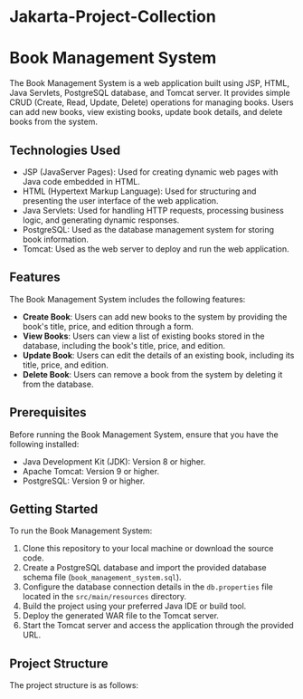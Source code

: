 # Jakarta-Project-Collection
# Book Management System

The Book Management System is a web application built using JSP, HTML, Java Servlets, PostgreSQL database, and Tomcat server. It provides simple CRUD (Create, Read, Update, Delete) operations for managing books. Users can add new books, view existing books, update book details, and delete books from the system.

## Technologies Used

- JSP (JavaServer Pages): Used for creating dynamic web pages with Java code embedded in HTML.
- HTML (Hypertext Markup Language): Used for structuring and presenting the user interface of the web application.
- Java Servlets: Used for handling HTTP requests, processing business logic, and generating dynamic responses.
- PostgreSQL: Used as the database management system for storing book information.
- Tomcat: Used as the web server to deploy and run the web application.

## Features

The Book Management System includes the following features:

- **Create Book**: Users can add new books to the system by providing the book's title, price, and edition through a form.
- **View Books**: Users can view a list of existing books stored in the database, including the book's title, price, and edition.
- **Update Book**: Users can edit the details of an existing book, including its title, price, and edition.
- **Delete Book**: Users can remove a book from the system by deleting it from the database.

## Prerequisites

Before running the Book Management System, ensure that you have the following installed:

- Java Development Kit (JDK): Version 8 or higher.
- Apache Tomcat: Version 9 or higher.
- PostgreSQL: Version 9 or higher.

## Getting Started

To run the Book Management System:

1. Clone this repository to your local machine or download the source code.
2. Create a PostgreSQL database and import the provided database schema file (`book_management_system.sql`).
3. Configure the database connection details in the `db.properties` file located in the `src/main/resources` directory.
4. Build the project using your preferred Java IDE or build tool.
5. Deploy the generated WAR file to the Tomcat server.
6. Start the Tomcat server and access the application through the provided URL.

## Project Structure

The project structure is as follows:
